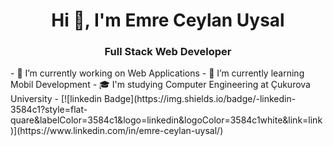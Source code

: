 <h1 align="center">Hi 👋, I'm Emre Ceylan Uysal</h1>
<h3 align="center">Full Stack Web Developer</h3>
- 🔭 I’m currently working on Web Applications
- 🌱 I’m currently learning Mobil Development
- 🎓 I'm studying Computer Engineering at Çukurova University
- [![linkedin Badge](https://img.shields.io/badge/-linkedin-3584c1?style=flat-quare&labelColor=3584c1&logo=linkedin&logoColor=3584c1white&link=link)](https://www.linkedin.com/in/emre-ceylan-uysal/)

